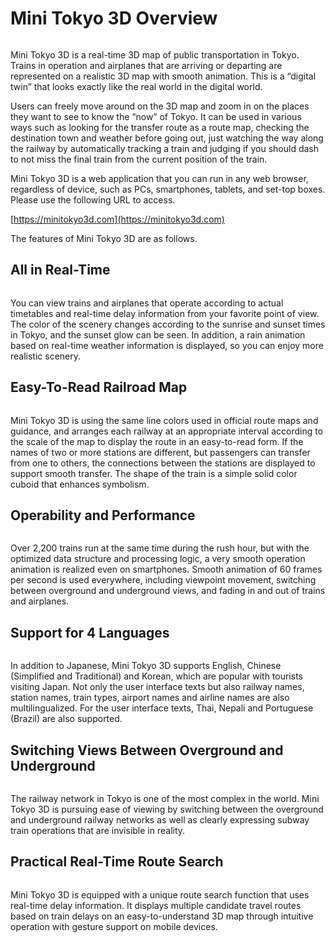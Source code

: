 # Mini Tokyo 3D Overview

<img :src="$withBase('/images/screenshot1.jpg')">

Mini Tokyo 3D is a real-time 3D map of public transportation in Tokyo. Trains in operation and airplanes that are arriving or departing are represented on a realistic 3D map with smooth animation. This is a “digital twin” that looks exactly like the real world in the digital world.

Users can freely move around on the 3D map and zoom in on the places they want to see to know the “now” of Tokyo. It can be used in various ways such as looking for the transfer route as a route map, checking the destination town and weather before going out, just watching the way along the railway by automatically tracking a train and judging if you should dash to not miss the final train from the current position of the train.

Mini Tokyo 3D is a web application that you can run in any web browser, regardless of device, such as PCs, smartphones, tablets, and set-top boxes. Please use the following URL to access.

[https://minitokyo3d.com](https://minitokyo3d.com)

The features of Mini Tokyo 3D are as follows.

## All in Real-Time

<img :src="$withBase('/images/day-night.jpg')" style="width: 640px;">

You can view trains and airplanes that operate according to actual timetables and real-time delay information from your favorite point of view. The color of the scenery changes according to the sunrise and sunset times in Tokyo, and the sunset glow can be seen. In addition, a rain animation based on real-time weather information is displayed, so you can enjoy more realistic scenery.

## Easy-To-Read Railroad Map

<img :src="$withBase('/images/transit.jpg')" style="width: 328px;">

Mini Tokyo 3D is using the same line colors used in official route maps and guidance, and arranges each railway at an appropriate interval according to the scale of the map to display the route in an easy-to-read form. If the names of two or more stations are different, but passengers can transfer from one to others, the connections between the stations are displayed to support smooth transfer. The shape of the train is a simple solid color cuboid that enhances symbolism.

## Operability and Performance

<img :src="$withBase('/images/performance.jpg')" style="width: 537px;">

Over 2,200 trains run at the same time during the rush hour, but with the optimized data structure and processing logic, a very smooth operation animation is realized even on smartphones. Smooth animation of 60 frames per second is used everywhere, including viewpoint movement, switching between overground and underground views, and fading in and out of trains and airplanes.

## Support for 4 Languages

<img :src="$withBase('/images/multilanguage.jpg')" style="width: 219px;">

In addition to Japanese, Mini Tokyo 3D supports English, Chinese (Simplified and Traditional) and Korean, which are popular with tourists visiting Japan. Not only the user interface texts but also railway names, station names, train types, airport names and airline names are also multilingualized. For the user interface texts, Thai, Nepali and Portuguese (Brazil) are also supported.

## Switching Views Between Overground and Underground

<img :src="$withBase('/images/shinjuku-overground.jpg')" style="width: 300px;"> <img :src="$withBase('/images/shinjuku-underground.jpg')" style="width: 300px;">

The railway network in Tokyo is one of the most complex in the world. Mini Tokyo 3D is pursuing ease of viewing by switching between the overground and underground railway networks as well as clearly expressing subway train operations that are invisible in reality.

## Practical Real-Time Route Search

<img :src="$withBase('/images/route-search.jpg')" style="width: 563px;">

Mini Tokyo 3D is equipped with a unique route search function that uses real-time delay information. It displays multiple candidate travel routes based on train delays on an easy-to-understand 3D map through intuitive operation with gesture support on mobile devices.
